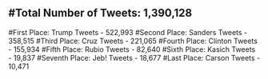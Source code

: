 #Total Number of Tweets: 1,390,128 
---
#First Place: Trump Tweets - 522,993
#Second Place: Sanders Tweets - 358,515
#Third Place: Cruz Tweets - 221,065
#Fourth Place: Clinton Tweets - 155,934
#Fifth Place: Rubio Tweets - 82,640
#Sixth Place: Kasich Tweets - 19,837
#Seventh Place: Jeb! Tweets - 18,677
#Last Place: Carson Tweets - 10,471
